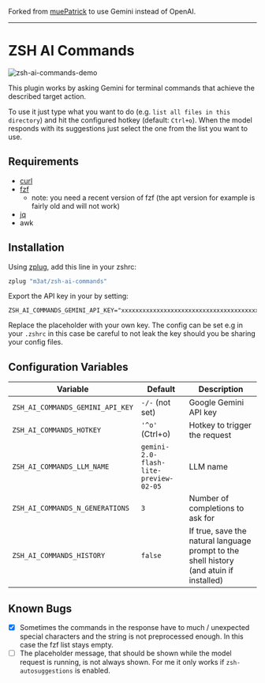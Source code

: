 Forked from [muePatrick](https://github.com/muePatrick/zsh-ai-commands) to use Gemini instead of OpenAI.

---

# ZSH AI Commands
![zsh-ai-commands-demo](./zsh-ai-commands-demo.gif)

This plugin works by asking Gemini for terminal commands that achieve the described target action.

To use it just type what you want to do (e.g. `list all files in this directory`) and hit the configured hotkey (default: `Ctrl+o`).
When the model responds with its suggestions just select the one from the list you want to use.

## Requirements
* [curl](https://curl.se/)
* [fzf](https://github.com/junegunn/fzf)
  * note: you need a recent version of fzf (the apt version for example is fairly old and will not work)
* [jq](https://github.com/jqlang/jq)
* awk

## Installation

Using [zplug](https://github.com/zplug/zplug), add this line in your zshrc:
```sh
zplug "m3at/zsh-ai-commands"
```

Export the API key in your by setting:

```
ZSH_AI_COMMANDS_GEMINI_API_KEY="xxxxxxxxxxxxxxxxxxxxxxxxxxxxxxxxxxxxxxx"
```

Replace the placeholder with your own key.
The config can be set e.g in your `.zshrc` in this case be careful to not leak the key should you be sharing your config files.

## Configuration Variables

| Variable                                  | Default                                 | Description                                                                                                |
| ----------------------------------------- | --------------------------------------- | ---------------------------------------------------------------------------------------------------------- |
| `ZSH_AI_COMMANDS_GEMINI_API_KEY` | `-/-` (not set) | Google Gemini API key |
| `ZSH_AI_COMMANDS_HOTKEY` | `'^o'` (Ctrl+o) | Hotkey to trigger the request |
| `ZSH_AI_COMMANDS_LLM_NAME` | `gemini-2.0-flash-lite-preview-02-05` | LLM name |
| `ZSH_AI_COMMANDS_N_GENERATIONS` | `3` | Number of completions to ask for |
| `ZSH_AI_COMMANDS_HISTORY` | `false` | If true, save the natural language prompt to the shell history (and atuin if installed) |


## Known Bugs
- [x] Sometimes the commands in the response have to much / unexpected special characters and the string is not preprocessed enough. In this case the fzf list stays empty.
- [ ] The placeholder message, that should be shown while the model request is running, is not always shown. For me it only works if `zsh-autosuggestions` is enabled.
